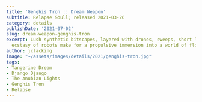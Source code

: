 ```yaml
---
title: 'Genghis Tron :: Dream Weapon'
subtitle: Relapse &bull; released 2021-03-26
category: details
publishDate: '2021-07-02'
slug: dream-weapon-genghis-tron
excerpt: Lush synthetic bitscapes, layered with drones, sweeps, short loops, and the
  ecstasy of robots make for a propulsive immersion into a world of flow.
author: jclacking
image: "~/assets/images/details/2021/genghis-tron.jpg"
tags:
- Tangerine Dream
- Django Django
- The Anubian Lights
- Genghis Tron
- Relapse
---
```


